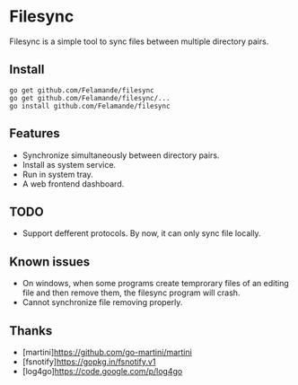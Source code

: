 ﻿# Filesync

Filesync is a simple tool to sync files between multiple directory pairs.

## Install
```
go get github.com/Felamande/filesync
go get github.com/Felamande/filesync/...
go install github.com/Felamande/filesync
```

## Features
* Synchronize simultaneously between directory pairs.
* Install as system service.
* Run in system tray.
* A web frontend dashboard.

## TODO
* Support defferent protocols. By now, it can only sync file locally.

## Known issues
* On windows, when some programs create temprorary files of an editing file and then remove them, the filesync program will crash.
* Cannot synchronize file removing properly.

## Thanks
* [martini]https://github.com/go-martini/martini
* [fsnotify]https://gopkg.in/fsnotify.v1
* [log4go]https://code.google.com/p/log4go





